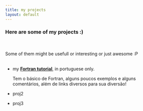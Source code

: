 ```yaml
---
title: my projects
layout: default
---
```


### Here are some of my projects :)

<br><br>
Some of them might be usefull or interesting or just awesome :P
<br><br>

- my **[Fortran tutorial](https://gist.github.com/heitorPB/abc750898443d6302b0b733c8a87faa5)**,
  in portuguese only.

  Tem o básico de Fortran, alguns poucos exemplos e alguns comentários, além
  de links diversos para sua diversão!

- proj2

- proj3